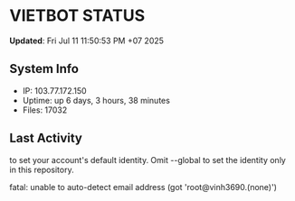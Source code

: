 # VIETBOT STATUS
**Updated**: Fri Jul 11 11:50:53 PM +07 2025

## System Info
- IP: 103.77.172.150
- Uptime: up 6 days, 3 hours, 38 minutes
- Files: 17032

## Last Activity

to set your account's default identity.
Omit --global to set the identity only in this repository.

fatal: unable to auto-detect email address (got 'root@vinh3690.(none)')
